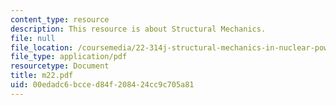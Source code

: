 ```yaml
---
content_type: resource
description: This resource is about Structural Mechanics.
file: null
file_location: /coursemedia/22-314j-structural-mechanics-in-nuclear-power-technology-fall-2006/00edadc6bcced84f208424cc9c705a81_m22.pdf
file_type: application/pdf
resourcetype: Document
title: m22.pdf
uid: 00edadc6-bcce-d84f-2084-24cc9c705a81
---
```

